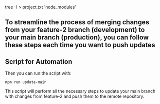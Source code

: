 tree -I > project.txt 'node_modules'

## To streamline the process of merging changes from your feature-2 branch (development) to your main branch (production), you can follow these steps each time you want to push updates

## Script for Automation

Then you can run the script with:

```
npm run update-main
```

This script will perform all the necessary steps to update your main branch with changes from feature-2 and push them to the remote repository.
